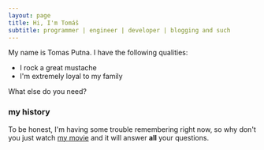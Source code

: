 ```yaml
---
layout: page
title: Hi, I'm Tomáš
subtitle: programmer | engineer | developer | blogging and such
---
```


My name is Tomas Putna. I have the following qualities:

- I rock a great mustache
- I'm extremely loyal to my family

What else do you need?

### my history

To be honest, I'm having some trouble remembering right now, so why don't you just watch [my movie](http://en.wikipedia.org/wiki/The_Princess_Bride_%28film%29) and it will answer **all** your questions.
